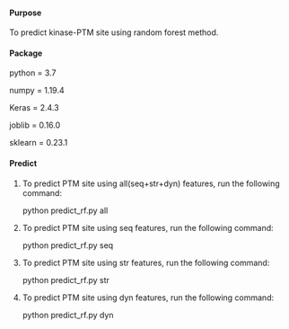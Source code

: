 #### Purpose

To predict kinase-PTM site using random forest method.

#### Package

python = 3.7

numpy = 1.19.4

Keras = 2.4.3

joblib = 0.16.0

sklearn = 0.23.1

#### Predict

1. To predict PTM site using all(seq+str+dyn) features, run the following command:

   python predict_rf.py all

2. To predict PTM site using seq features, run the following command:

   python predict_rf.py seq

3. To predict PTM site using str features, run the following command:

   python predict_rf.py str

4. To predict PTM site using dyn features, run the following command:

   python predict_rf.py dyn